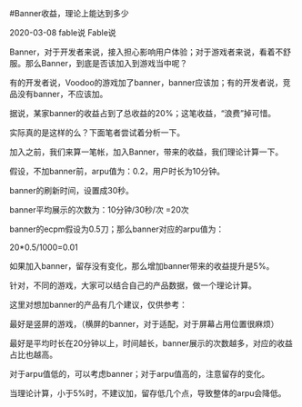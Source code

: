 #Banner收益，理论上能达到多少

2020-03-08 fable说 Fable说

Banner，对于开发者来说，接入担心影响用户体验；对于游戏者来说，看着不舒服。那么Banner，到底是否该加入到游戏当中呢？


有的开发者说，Voodoo的游戏加了banner，banner应该加；有的开发者说，竞品没有banner，不应该加。

据说，某家banner的收益占到了总收益的20%；这笔收益，“浪费”掉可惜。

实际真的是这样的么？下面笔者尝试着分析一下。

加入之前，我们来算一笔帐，加入Banner，带来的收益，我们理论计算一下。

假设，不加banner前，arpu值为：0.2，用户时长为10分钟。

banner的刷新时间，设置成30秒。

banner平均展示的次数为：10分钟/30秒/次 =20次

banner的ecpm假设为0.5刀；那么banner对应的arpu值为：

20*0.5/1000=0.01

如果加入banner，留存没有变化，那么增加banner带来的收益提升是5%。

针对，不同的游戏，大家可以结合自己的产品数据，做一个理论计算。


这里对想加banner的产品有几个建议，仅供参考：

最好是竖屏的游戏，（横屏的banner，对于适配，对于屏幕占用位置很麻烦）

最好是平均时长在20分钟以上，时间越长，banner展示的次数越多，对应的收益占比也越高。

对于arpu值低的，可以考虑banner；对于arpu值高的，注意留存的变化。

当理论计算，小于5%时，不建议加，留存低几个点，导致整体的arpu会降低。

